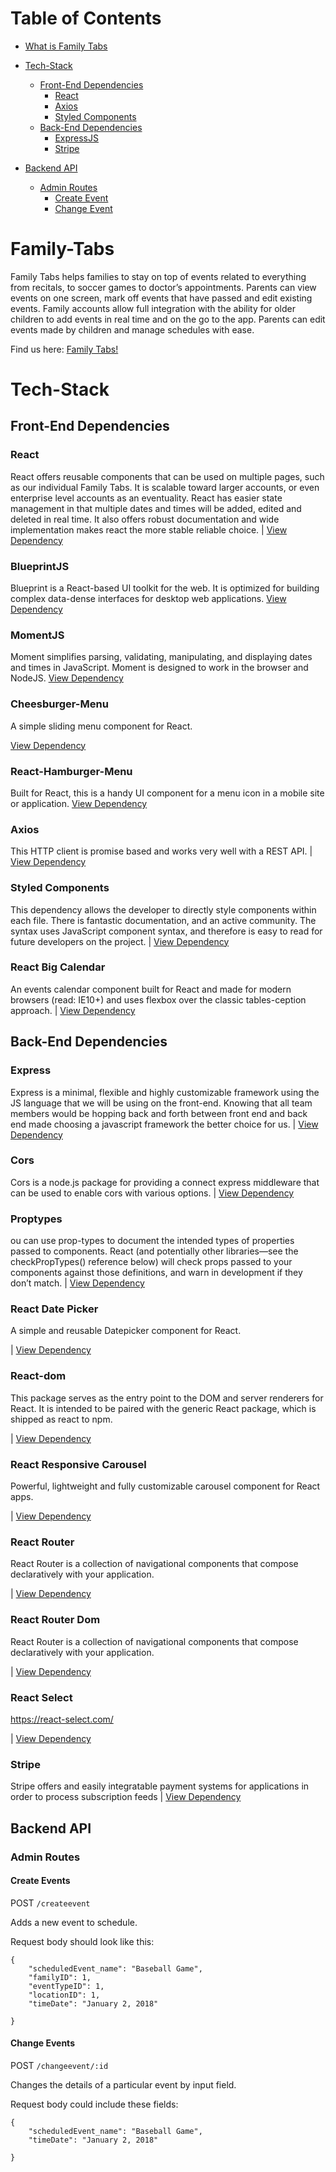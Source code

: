 # Table of Contents
- [What is Family Tabs](#family-tabs)
- [Tech-Stack](#tech-stack)
    - [Front-End Dependencies](#front-end-dependencies)
        - [React](#react)
        - [Axios](#axios)
        - [Styled Components](#styled-components)
  - [Back-End Dependencies](#back-end-dependencies-production)
    - [ExpressJS](#expressjs)
    - [Stripe](#stripe)

- [Backend API](#backend-api)
    - [Admin Routes](#admin-routes)
      - [Create Event](#create-events)
      - [Change Event](#change-events)

# Family-Tabs

Family Tabs helps families to stay on top of events related to everything from recitals, to soccer games to doctor’s appointments.  Parents can view events on one screen, mark off events that have passed and edit existing events.  Family accounts allow full integration with the ability for older children to add events in real time and on the go to the app.  Parents can edit events made by children and manage schedules with ease. 

Find us here: [Family Tabs!](https://family-tabs.netlify.com/)

# Tech-Stack

## Front-End Dependencies

### React

React offers reusable components that can be used on multiple pages, such as our individual Family Tabs.   It is scalable toward larger accounts, or even enterprise level accounts as an eventuality.  React has easier state management in that multiple dates and times will be added, edited and deleted in real time.  It also offers robust documentation and wide implementation makes react the more stable reliable choice.  | [View Dependency](https://reactjs.org/docs/getting-started.html)

### BlueprintJS

Blueprint is a React-based UI toolkit for the web. It is optimized for building complex data-dense interfaces for desktop web applications.  [View Dependency](https://github.com/palantir/blueprint)

### MomentJS

Moment simplifies parsing, validating, manipulating, and displaying dates and times in JavaScript.  Moment is designed to work in the browser and NodeJS. [View Dependency](https://github.com/moment/moment/)

### Cheesburger-Menu

A simple sliding menu component for React. 

[View Dependency](https://www.npmjs.com/package/cheeseburger-menu)

### React-Hamburger-Menu

Built for React, this is a handy UI component for a menu icon in a mobile site or application. [View Dependency](https://www.npmjs.com/package/react-hamburger-menu)

### Axios

This HTTP client is promise based and works very well with a REST API. | [View Dependency](https://www.npmjs.com/package/react-axios)

### Styled Components

This dependency allows the developer to directly style components within each file.  There is fantastic documentation, and an active community.  The syntax uses JavaScript component syntax, and therefore is easy to read for future developers on the project. | [View Dependency](https://www.styled-components.com/docs/)

### React Big Calendar

An events calendar component built for React and made for modern browsers (read: IE10+) and uses flexbox over the classic tables-ception approach.
| [View Dependency](https://github.com/intljusticemission/react-big-calendar)

## Back-End Dependencies 

### Express

Express is a minimal, flexible and highly customizable framework using the JS language that we will be using on the front-end.  Knowing that all team members would be hopping back and forth between front end and back end made choosing a javascript framework the better choice for us.
| [View Dependency](http://expressjs.com/)

### Cors
Cors is a node.js package for providing a connect express middleware that can be used to enable cors with various options. 
| [View Dependency](https://github.com/expressjs/cors)

### Proptypes

ou can use prop-types to document the intended types of properties passed to components. React (and potentially other libraries—see the checkPropTypes() reference below) will check props passed to your components against those definitions, and warn in development if they don’t match.
| [View Dependency](https://github.com/facebook/prop-types)

### React Date Picker

A simple and reusable Datepicker component for React.

| [View Dependency](https://www.npmjs.com/package/react-datepicker)

### React-dom

This package serves as the entry point to the DOM and server renderers for React. It is intended to be paired with the generic React package, which is shipped as react to npm.

| [View Dependency](https://github.com/facebook/react/tree/master/packages/react-dom)

### React Responsive Carousel

Powerful, lightweight and fully customizable carousel component for React apps.

| [View Dependency](https://github.com/leandrowd/react-responsive-carousel)

### React Router

React Router is a collection of navigational components that compose declaratively with your application.

| [View Dependency](https://reacttraining.com/react-router/)

### React Router Dom

React Router is a collection of navigational components that compose declaratively with your application.

| [View Dependency](https://www.npmjs.com/package/react-router-dom)

### React Select

https://react-select.com/

| [View Dependency](https://react-select.com/)


### Stripe

Stripe offers and easily integratable payment systems for applications in order to process subscription feeds | [View Dependency](https://stripe.com/docs/)

## Backend API


### Admin Routes

#### Create Events

POST `/createevent`

Adds a new event to schedule.

Request body should look like this:

```
{
    "scheduledEvent_name": "Baseball Game",
    "familyID": 1,
    "eventTypeID": 1,
    "locationID": 1,
    "timeDate": "January 2, 2018"
    
}
```

#### Change Events

POST `/changeevent/:id`

Changes the details of a particular event by input field. 

Request body could include these fields:

```
{
    "scheduledEvent_name": "Baseball Game",
    "timeDate": "January 2, 2018"
    
}
```